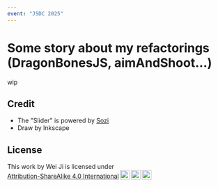 ```yaml
---
event: "JSDC 2025"
---
```


# Some story about my refactorings (DragonBonesJS, aimAndShoot...)

wip

## Credit

- The "Slider" is powered by [Sozi](https://github.com/sozi-projects/Sozi)
- Draw by Inkscape

## License

 <p xmlns:cc="http://creativecommons.org/ns#" >This work by <span property="cc:attributionName">Wei Ji</span> is licensed under <a href="http://creativecommons.org/licenses/by-sa/4.0/?ref=chooser-v1" target="_blank" rel="license noopener noreferrer" style="display:inline-block;">Attribution-ShareAlike 4.0 International<img style="height:22px!important;margin-left:3px;vertical-align:text-bottom;" src="https://mirrors.creativecommons.org/presskit/icons/cc.svg?ref=chooser-v1"><img style="height:22px!important;margin-left:3px;vertical-align:text-bottom;" src="https://mirrors.creativecommons.org/presskit/icons/by.svg?ref=chooser-v1"><img style="height:22px!important;margin-left:3px;vertical-align:text-bottom;" src="https://mirrors.creativecommons.org/presskit/icons/sa.svg?ref=chooser-v1"></a></p> 